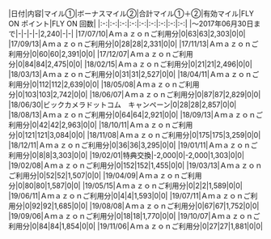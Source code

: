 |日付|内容|マイル①|ボーナスマイル②|合計マイル①＋②|有効マイル|FLY ON ポイント|FLY ON 回数|
|:-:|:-:|:-:|:-:|:-:|:-:|:-:|:-:|:-:|
|～2017年06月30日まで|-|-|-|-|2,240|-|-|
|17/07/10|Ａｍａｚｏｎご利用分|0|63|63|2,303|0|0|
|17/09/13|Ａｍａｚｏｎご利用分|0|28|28|2,331|0|0|
|17/11/13|Ａｍａｚｏｎご利用分|0|60|60|2,391|0|0|
|17/12/07|Ａｍａｚｏｎご利用分|0|84|84|2,475|0|0|
|18/02/15|Ａｍａｚｏｎご利用分|0|21|21|2,496|0|0|
|18/03/13|Ａｍａｚｏｎご利用分|0|31|31|2,527|0|0|
|18/04/11|Ａｍａｚｏｎご利用分|0|112|112|2,639|0|0|
|18/05/08|Ａｍａｚｏｎご利用分|0|103|103|2,742|0|0|
|18/06/07|Ａｍａｚｏｎご利用分|0|87|87|2,829|0|0|
|18/06/30|ビックカメラドットコム　キャンペーン|0|28|28|2,857|0|0|
|18/08/13|Ａｍａｚｏｎご利用分|0|64|64|2,921|0|0|
|18/09/13|Ａｍａｚｏｎご利用分|0|42|42|2,963|0|0|
|18/10/11|Ａｍａｚｏｎご利用分|0|121|121|3,084|0|0|
|18/11/08|Ａｍａｚｏｎご利用分|0|175|175|3,259|0|0|
|18/12/11|Ａｍａｚｏｎご利用分|0|36|36|3,295|0|0|
|19/01/11|Ａｍａｚｏｎご利用分|0|8|8|3,303|0|0|
|19/02/01|特典交換|-2,000|0|-2,000|1,303|0|0|
|19/02/08|Ａｍａｚｏｎご利用分|0|152|152|1,455|0|0|
|19/03/13|Ａｍａｚｏｎご利用分|0|52|52|1,507|0|0|
|19/04/09|Ａｍａｚｏｎご利用分|0|80|80|1,587|0|0|
|19/05/15|Ａｍａｚｏｎご利用分|0|2|2|1,589|0|0|
|19/06/11|Ａｍａｚｏｎご利用分|0|4|4|1,593|0|0|
|19/07/11|Ａｍａｚｏｎご利用分|0|92|92|1,685|0|0|
|19/08/08|Ａｍａｚｏｎご利用分|0|67|67|1,752|0|0|
|19/09/06|Ａｍａｚｏｎご利用分|0|18|18|1,770|0|0|
|19/10/07|Ａｍａｚｏｎご利用分|0|84|84|1,854|0|0|
|19/11/06|Ａｍａｚｏｎご利用分|0|27|27|1,881|0|0|

